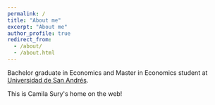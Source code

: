 ```yaml
---
permalink: /
title: "About me"
excerpt: "About me"
author_profile: true
redirect_from: 
  - /about/
  - /about.html
---
```


Bachelor graduate in Economics and Master in Economics student at [Universidad de San Andrés](www.udesa.edu.ar).

This is Camila Sury's home on the web!


